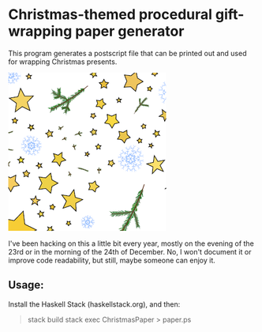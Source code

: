 # Christmas-themed procedural gift-wrapping paper generator

This program generates a postscript file that can be printed out and used for wrapping Christmas presents.

![Example](example.png)

I've been hacking on this a little bit every year, mostly on the evening of the 23rd or in the morning of the 24th of December. No, I won't document it or improve code readability, but still, maybe someone can enjoy it.

## Usage:

Install the Haskell Stack (haskellstack.org), and then:

> stack build
> stack exec ChristmasPaper > paper.ps

